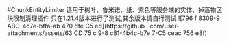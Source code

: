 #ChunkEntityLimiter
适用于树叶、鲁米诺、纸、紫色等服务端的实体、掉落物区块限制清理插件
只在1.21.4版本进行了测试,其余版本请自行测试
![796 f 8309-9 ABC-4c7e-bffa-ab 470 dfe C5 ed](https://github . com/user-attachments/assets/63 CD 75 c 9-8 c81-4b4c-b7e 7-C5 ceac 756 e8f)
